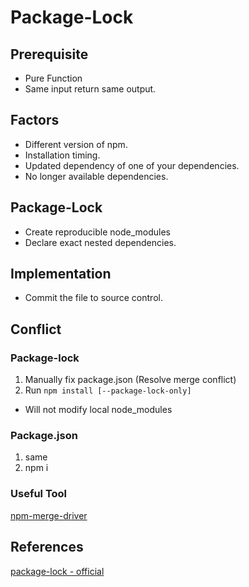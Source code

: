 # Package-Lock

## Prerequisite
* Pure Function
 * Same input return same output.


## Factors
* Different version of npm.
* Installation timing.
* Updated dependency of one of your dependencies.
* No longer available dependencies.

## Package-Lock
* Create reproducible node_modules
* Declare exact nested dependencies.

## Implementation
* Commit the file to source control.

## Conflict

### Package-lock
1. Manually fix package.json (Resolve merge conflict)
2. Run ```npm install [--package-lock-only]```
  * Will not modify local node_modules

### Package.json
1. same
2. npm i

### Useful Tool
[npm-merge-driver](https://www.npmjs.com/package/npm-merge-driver)

## References
[package-lock - official](https://docs.npmjs.com/files/package-locks)
